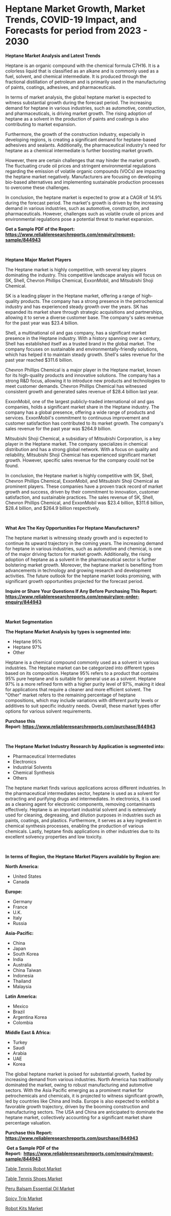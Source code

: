 <p><h1>Heptane Market Growth, Market Trends, COVID-19 Impact, and Forecasts for period from 2023 - 2030</h1></p><p><strong>Heptane Market Analysis and Latest Trends</strong></p>
<p><p>Heptane is an organic compound with the chemical formula C7H16. It is a colorless liquid that is classified as an alkane and is commonly used as a fuel, solvent, and chemical intermediate. It is produced through the fractional distillation of petroleum and is primarily used in the manufacturing of paints, coatings, adhesives, and pharmaceuticals.</p><p>In terms of market analysis, the global heptane market is expected to witness substantial growth during the forecast period. The increasing demand for heptane in various industries, such as automotive, construction, and pharmaceuticals, is driving market growth. The rising adoption of heptane as a solvent in the production of paints and coatings is also contributing to market expansion.</p><p>Furthermore, the growth of the construction industry, especially in developing regions, is creating a significant demand for heptane-based adhesives and sealants. Additionally, the pharmaceutical industry's need for heptane as a chemical intermediate is further boosting market growth.</p><p>However, there are certain challenges that may hinder the market growth. The fluctuating crude oil prices and stringent environmental regulations regarding the emission of volatile organic compounds (VOCs) are impacting the heptane market negatively. Manufacturers are focusing on developing bio-based alternatives and implementing sustainable production processes to overcome these challenges.</p><p>In conclusion, the heptane market is expected to grow at a CAGR of 14.9% during the forecast period. The market's growth is driven by the increasing demand in various industries, such as automotive, construction, and pharmaceuticals. However, challenges such as volatile crude oil prices and environmental regulations pose a potential threat to market expansion.</p></p>
<p><strong>Get a Sample PDF of the Report:&nbsp; <a href="https://www.reliableresearchreports.com/enquiry/request-sample/844943">https://www.reliableresearchreports.com/enquiry/request-sample/844943</a></strong></p>
<p>&nbsp;</p>
<p><strong>Heptane Major Market Players</strong></p>
<p><p>The Heptane market is highly competitive, with several key players dominating the industry. This competitive landscape analysis will focus on SK, Shell, Chevron Phillips Chemical, ExxonMobil, and Mitsubishi Shoji Chemical.</p><p>SK is a leading player in the Heptane market, offering a range of high-quality products. The company has a strong presence in the petrochemical industry and has experienced steady growth over the years. SK has expanded its market share through strategic acquisitions and partnerships, allowing it to serve a diverse customer base. The company's sales revenue for the past year was $23.4 billion.</p><p>Shell, a multinational oil and gas company, has a significant market presence in the Heptane industry. With a history spanning over a century, Shell has established itself as a trusted brand in the global market. The company focuses on sustainable and environmentally-friendly solutions, which has helped it to maintain steady growth. Shell's sales revenue for the past year reached $311.6 billion.</p><p>Chevron Phillips Chemical is a major player in the Heptane market, known for its high-quality products and innovative solutions. The company has a strong R&D focus, allowing it to introduce new products and technologies to meet customer demands. Chevron Phillips Chemical has witnessed consistent growth and generated sales revenue of $28.4 billion last year.</p><p>ExxonMobil, one of the largest publicly-traded international oil and gas companies, holds a significant market share in the Heptane industry. The company has a global presence, offering a wide range of products and services. ExxonMobil's commitment to continuous improvement and customer satisfaction has contributed to its market growth. The company's sales revenue for the past year was $264.9 billion.</p><p>Mitsubishi Shoji Chemical, a subsidiary of Mitsubishi Corporation, is a key player in the Heptane market. The company specializes in chemical distribution and has a strong global network. With a focus on quality and reliability, Mitsubishi Shoji Chemical has experienced significant market growth. However, specific sales revenue for the company could not be found.</p><p>In conclusion, the Heptane market is highly competitive with SK, Shell, Chevron Phillips Chemical, ExxonMobil, and Mitsubishi Shoji Chemical as prominent players. These companies have a proven track record of market growth and success, driven by their commitment to innovation, customer satisfaction, and sustainable practices. The sales revenue of SK, Shell, Chevron Phillips Chemical, and ExxonMobil was $23.4 billion, $311.6 billion, $28.4 billion, and $264.9 billion respectively.</p></p>
<p>&nbsp;</p>
<p><strong>What Are The Key Opportunities For Heptane Manufacturers?</strong></p>
<p><p>The heptane market is witnessing steady growth and is expected to continue its upward trajectory in the coming years. The increasing demand for heptane in various industries, such as automotive and chemical, is one of the major driving factors for market growth. Additionally, the rising adoption of heptane as a solvent in the pharmaceutical sector is further bolstering market growth. Moreover, the heptane market is benefiting from advancements in technology and growing research and development activities. The future outlook for the heptane market looks promising, with significant growth opportunities projected for the forecast period.</p></p>
<p><strong>Inquire or Share Your Questions If Any Before Purchasing This Report: <a href="https://www.reliableresearchreports.com/enquiry/pre-order-enquiry/844943">https://www.reliableresearchreports.com/enquiry/pre-order-enquiry/844943</a></strong></p>
<p>&nbsp;</p>
<p><strong>Market Segmentation</strong></p>
<p><strong>The Heptane Market Analysis by types is segmented into:</strong></p>
<p><ul><li>Heptane 95%</li><li>Heptane 97%</li><li>Other</li></ul></p>
<p><p>Heptane is a chemical compound commonly used as a solvent in various industries. The Heptane market can be categorized into different types based on its composition. Heptane 95% refers to a product that contains 95% pure heptane and is suitable for general use as a solvent. Heptane 97% is a more refined form with a higher purity level of 97%, making it ideal for applications that require a cleaner and more efficient solvent. The "Other" market refers to the remaining percentage of heptane compositions, which may include variations with different purity levels or additives to suit specific industry needs. Overall, these market types offer options for various solvent requirements.</p></p>
<p><strong>Purchase this Report:&nbsp;<a href="https://www.reliableresearchreports.com/purchase/844943">https://www.reliableresearchreports.com/purchase/844943</a></strong></p>
<p>&nbsp;</p>
<p><strong>The Heptane Market Industry Research by Application is segmented into:</strong></p>
<p><ul><li>Pharmaceutical Intermediates</li><li>Electronics</li><li>Industrial Solvents</li><li>Chemical Synthesis</li><li>Others</li></ul></p>
<p><p>The heptane market finds various applications across different industries. In the pharmaceutical intermediates sector, heptane is used as a solvent for extracting and purifying drugs and intermediates. In electronics, it is used as a cleaning agent for electronic components, removing contaminants effectively. Heptane is an important industrial solvent and is extensively used for cleaning, degreasing, and dilution purposes in industries such as paints, coatings, and plastics. Furthermore, it serves as a key ingredient in chemical synthesis processes, enabling the production of various chemicals. Lastly, heptane finds applications in other industries due to its excellent solvency properties and low toxicity.</p></p>
<p>&nbsp;</p>
<p><strong>In terms of Region, the Heptane Market Players available by Region are:</strong></p>
<p>
    <p> <strong> North America: </strong>
        <ul>
            <li>United States</li>
            <li>Canada</li>
        </ul>
        </p> 
    <p> <strong> Europe: </strong>
        <ul>
            <li>Germany</li>
            <li>France</li>
            <li>U.K.</li>
            <li>Italy</li>
            <li>Russia</li>
        </ul>
        </p> 
    <p> <strong> Asia-Pacific: </strong>
        <ul>
            <li>China</li>
            <li>Japan</li>
            <li>South Korea</li>
            <li>India</li>
            <li>Australia</li>
            <li>China Taiwan</li>
            <li>Indonesia</li>
            <li>Thailand</li>
            <li>Malaysia</li>
        </ul>
        </p> 
    <p> <strong> Latin America: </strong>
        <ul>
            <li>Mexico</li>
            <li>Brazil</li>
            <li>Argentina Korea</li>
            <li>Colombia</li>
        </ul>
        </p> 
    <p> <strong> Middle East & Africa: </strong>
        <ul>
            <li>Turkey</li>
            <li>Saudi</li>
            <li>Arabia</li>
            <li>UAE</li>
            <li>Korea</li>
        </ul>
    </p>
    </p>
<p><p>The global heptane market is poised for substantial growth, fueled by increasing demand from various industries. North America has traditionally dominated the market, owing to robust manufacturing and automotive sectors. With the Asia Pacific emerging as a prominent market for petrochemicals and chemicals, it is projected to witness significant growth, led by countries like China and India. Europe is also expected to exhibit a favorable growth trajectory, driven by the booming construction and manufacturing sectors. The USA and China are anticipated to dominate the heptane market, collectively accounting for a significant market share percentage valuation.</p></p>
<p><strong>Purchase this Report: <a href="https://www.reliableresearchreports.com/purchase/844943">https://www.reliableresearchreports.com/purchase/844943</a></strong></p>
<p>&nbsp;<strong>Get a Sample PDF of the Report:&nbsp;&nbsp;<a href="https://www.reliableresearchreports.com/enquiry/request-sample/844943">https://www.reliableresearchreports.com/enquiry/request-sample/844943</a></strong></p>
<p><strong></strong></p>
<p><p><a href="https://medium.com/@anamariaagolli86/table-tennis-robot-market-the-key-to-successful-business-strategy-forecast-till-2030-b1acc85b712b">Table Tennis Robot Market</a></p><p><a href="https://medium.com/@subhamgillrp23/table-tennis-shoes-market-competitive-analysis-market-trends-and-forecast-to-2030-ba95065e693d">Table Tennis Shoes Market</a></p><p><a href="https://medium.com/@ishankishanrp23/peru-balsam-essential-oil-market-analysis-its-cagr-market-segmentation-and-global-industry-31a9b31ef8a7">Peru Balsam Essential Oil Market</a></p><p><a href="https://medium.com/@yuvicharp23/spicy-trip-market-size-market-outlook-and-market-forecast-2023-to-2030-3ec492f8d353">Spicy Trip Market</a></p><p><a href="https://medium.com/@kartik.reportprime/robot-kits-market-competitive-analysis-market-trends-and-forecast-to-2030-43d3457eda17">Robot Kits Market</a></p></p>